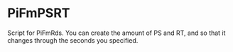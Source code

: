 # PiFmPSRT
Script for PiFmRds. 
You can create the amount of PS and RT, and so that it changes through the seconds you specified.
